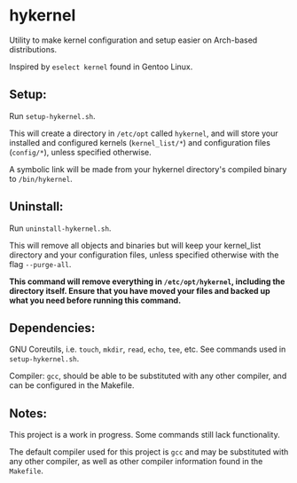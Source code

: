 # hykernel

Utility to make kernel configuration and setup easier on Arch-based distributions.

Inspired by `eselect kernel` found in Gentoo Linux.

## **Setup:**

Run `setup-hykernel.sh`.

This will create a directory in `/etc/opt` called `hykernel`, and will store your installed and configured kernels (`kernel_list/*`) and configuration files (`config/*`), unless specified otherwise.

A symbolic link will be made from your hykernel directory's compiled binary to `/bin/hykernel`.

## **Uninstall:**

Run `uninstall-hykernel.sh`.

This will remove all objects and binaries but will keep your kernel_list directory and your configuration files, unless specified otherwise with the flag `--purge-all`.

**This command will remove everything in `/etc/opt/hykernel`, including the directory itself. Ensure that you have moved your files and backed up what you need before running this command.**

## **Dependencies:**

GNU Coreutils, i.e. `touch`, `mkdir`, `read`, `echo`, `tee`, etc. See commands used in `setup-hykernel.sh`.

Compiler: `gcc`, should be able to be substituted with any other compiler, and can be configured in the Makefile.

## **Notes:**

This project is a work in progress. Some commands still lack functionality.

The default compiler used for this project is `gcc` and may be substituted with any other compiler, as well as other compiler information found in the `Makefile`.
